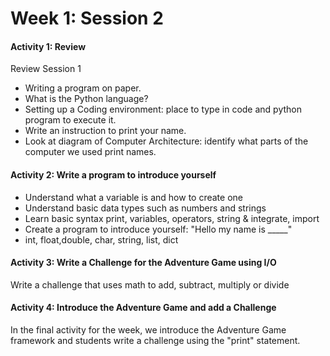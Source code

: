 # Week 1: Session 2

#### Activity 1: Review

Review Session 1

* Writing a program on paper.  
* What is the Python language? 
* Setting up a Coding environment: place to type in code and python program to execute it.  
* Write an instruction to print your name.
* Look at diagram of Computer Architecture: identify what parts of the computer we used print names.

#### Activity 2: Write a program to introduce yourself

* Understand what a variable is and how to create one
* Understand basic data types such as numbers and strings
* Learn basic syntax print, variables, operators, string & integrate, import
* Create a program to introduce yourself: "Hello my name is \_\_\_\_\_"
* int, float,double, char, string, list, dict

#### Activity 3: Write a Challenge for the Adventure Game using I/O

Write a challenge that uses math to add, subtract, multiply or divide

#### Activity 4: Introduce the Adventure Game and add a Challenge

In the final activity for the week, we introduce the Adventure Game framework and students write a challenge using the "print" statement.

